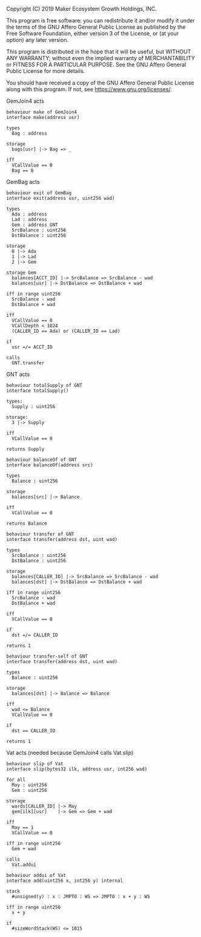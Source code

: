 Copyright (C) 2019 Maker Ecosystem Growth Holdings, INC.

This program is free software: you can redistribute it and/or modify
it under the terms of the GNU Affero General Public License as published
by the Free Software Foundation, either version 3 of the License, or
(at your option) any later version.

This program is distributed in the hope that it will be useful,
but WITHOUT ANY WARRANTY; without even the implied warranty of
MERCHANTABILITY or FITNESS FOR A PARTICULAR PURPOSE.  See the
GNU Affero General Public License for more details.

You should have received a copy of the GNU Affero General Public License
along with this program.  If not, see <https://www.gnu.org/licenses/>.


GemJoin4 acts
```act
behaviour make of GemJoin4
interface make(address usr)

types
  Bag : address

storage
  bags[usr] |-> Bag => _

iff
  VCallValue == 0
  Bag == 0
```

GemBag acts
```act
behaviour exit of GemBag
interface exit(address usr, uint256 wad)

types
  Ada : address
  Lad : address
  Gem : address GNT
  SrcBalance : uint256
  DstBalance : uint256

storage
  0 |-> Ada
  1 |-> Lad
  2 |-> Gem

storage Gem
  balances[ACCT_ID] |-> SrcBalance => SrcBalance - wad
  balances[usr] |-> DstBalance => DstBalance + wad

iff in range uint256
  SrcBalance - wad
  DstBalance + wad

iff
  VCallValue == 0
  VCallDepth < 1024
  (CALLER_ID == Ada) or (CALLER_ID == Lad)

if
  usr =/= ACCT_ID 

calls
  GNT.transfer  
```

GNT acts
```act
behaviour totalSupply of GNT
interface totalSupply()

types:
  Supply : uint256

storage:
  3 |-> Supply

iff
  VCallValue == 0

returns Supply
```

```act
behaviour balanceOf of GNT
interface balanceOf(address src)

types
  Balance : uint256

storage
  balances[src] |-> Balance

iff
  VCallValue == 0

returns Balance
```

```act
behaviour transfer of GNT
interface transfer(address dst, uint wad)

types
  SrcBalance : uint256
  DstBalance : uint256

storage
  balances[CALLER_ID] |-> SrcBalance => SrcBalance - wad
  balances[dst] |-> DstBalance => DstBalance + wad

iff in range uint256
  SrcBalance - wad
  DstBalance + wad

iff
  VCallValue == 0

if
  dst =/= CALLER_ID

returns 1
```

```act
behaviour transfer-self of GNT
interface transfer(address dst, uint wad)

types
  Balance : uint256

storage
  balances[dst] |-> Balance => Balance

iff
  wad <= Balance
  VCallValue == 0

if
  dst == CALLER_ID

returns 1
```

Vat acts (needed because GemJoin4 calls Vat.slip)
```act
behaviour slip of Vat
interface slip(bytes32 ilk, address usr, int256 wad)

for all
  May : uint256
  Gem : uint256

storage
  wards[CALLER_ID] |-> May
  gem[ilk][usr]    |-> Gem => Gem + wad

iff
  May == 1
  VCallValue == 0

iff in range uint256
  Gem + wad

calls
  Vat.addui
```

```act
behaviour addui of Vat
interface add(uint256 x, int256 y) internal

stack
  #unsigned(y) : x : JMPTO : WS => JMPTO : x + y : WS

iff in range uint256
  x + y

if
  #sizeWordStack(WS) <= 1015
```
